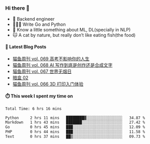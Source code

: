 ### Hi there 👋

- 🔧 Backend engineer
- 👨🏻‍💻 Write Go and Python
- 🔭 Know a little something about ML, DL(specially in NLP)
- 🐱 A cat by nature, but really don’t like eating fish(the food)

#### 📖 Latest Blog Posts
<!-- BLOG-POST-LIST:START -->
- [猫鱼周刊 vol. 069 高考不影响你的人生](https://ameow.xyz/archives/weekly-069)
- [猫鱼周刊 vol. 068 AI 写作到底是创作还是合成文字](https://ameow.xyz/archives/weekly-068)
- [猫鱼周刊 vol. 067 世界无烟日](https://ameow.xyz/archives/weekly-067)
- [暗盒 02](https://ameow.xyz/archives/film-roll-02)
- [猫鱼周刊 vol. 066 3D 打印入门体验](https://ameow.xyz/archives/weekly-066)
<!-- BLOG-POST-LIST:END -->

#### ⏱️ This week I spent my time on
<!--START_SECTION:waka-->

```txt
Total Time: 6 hrs 16 mins

Python     2 hrs 11 mins   ████████▓░░░░░░░░░░░░░░░░   34.87 %
Markdown   1 hrs 43 mins   ███████░░░░░░░░░░░░░░░░░░   27.42 %
Go         0 hrs 45 mins   ███░░░░░░░░░░░░░░░░░░░░░░   12.09 %
PHP        0 hrs 44 mins   ███░░░░░░░░░░░░░░░░░░░░░░   11.58 %
Text       0 hrs 37 mins   ██▒░░░░░░░░░░░░░░░░░░░░░░   09.73 %
```

<!--END_SECTION:waka-->

<!--
**LeslieLeung/LeslieLeung** is a ✨ _special_ ✨ repository because its `README.md` (this file) appears on your GitHub profile.

Here are some ideas to get you started:

- 🔭 I’m currently working on ...
- 🌱 I’m currently learning ...
- 👯 I’m looking to collaborate on ...
- 🤔 I’m looking for help with ...
- 💬 Ask me about ...
- 📫 How to reach me: ...
- 😄 Pronouns: ...
- ⚡ Fun fact: ...
-->
